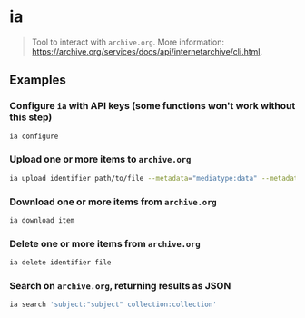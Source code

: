 # ia

> Tool to interact with `archive.org`. More information: <https://archive.org/services/docs/api/internetarchive/cli.html>.

## Examples

### Configure `ia` with API keys (some functions won't work without this step)

```bash
ia configure
```

### Upload one or more items to `archive.org`

```bash
ia upload identifier path/to/file --metadata="mediatype:data" --metadata="title:example"
```

### Download one or more items from `archive.org`

```bash
ia download item
```

### Delete one or more items from `archive.org`

```bash
ia delete identifier file
```

### Search on `archive.org`, returning results as JSON

```bash
ia search 'subject:"subject" collection:collection'
```
